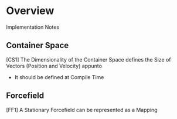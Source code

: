 
# Overview 

Implementation Notes 

## Container Space 

[CS1] The Dimensionality of the Container Space defines the Size of Vectors (Position and Velocity) appunto 
- It should be defined at Compile Time 


## Forcefield 

[FF1] A Stationary Forcefield can be represented as a Mapping 
